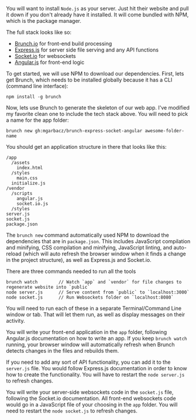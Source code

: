 You will want to install `Node.js` as your server. Just hit their website and pull it down if you don't already have it installed. It will come bundled with NPM, which is the package manager.

The full stack looks like so:
- [Brunch.io](http://brunch.io/)        for front-end build processing
- [Express.js](http://expressjs.com/)   for server side file serving and any API functions
- [Socket.io](http://socket.io/)        for websockets
- [Angular.js](http://angularjs.org/)   for front-end logic

To get started, we will use NPM to download our dependencies. First, lets get Brunch, which needs to be installed globally because it has a CLI (command line interface):

    npm install -g brunch
    
Now, lets use Brunch to generate the skeleton of our web app. I've modified my favorite clean one to include the tech stack above. You will need to pick a name for the app folder:

    brunch new gh:mgarbacz/brunch-express-socket-angular awesome-folder-name
    
You should get an application structure in there that looks like this:

    /app
      /assets
        index.html
      /styles
        main.css
      initialize.js
    /vendor
      /scripts
        angular.js
        socket.io.js
      /styles
    server.js
    socket.js
    package.json
    
The `brunch new` command automatically used NPM to download the dependencies that are in `package.json`. This includes JavaScript compilation and minifying, CSS compilation and minifying, JavaScript linting, and auto-reload (which will auto refresh the browser window when it finds a change in the project structure), as well as Express.js and Socket.io.

There are three commands needed to run all the tools

    brunch watch        // Watch `app` and `vendor` for file changes to regenerate website into `public`
    node server.js      // Serve content from `public` to `localhost:3000`
    node socket.js      // Run Websockets folder on `localhost:8080`
    
You will need to run each of these in a separate Terminal/Command Line window or tab. That will let them run, as well as display messages on their activity.

You will write your front-end application in the `app` folder, following Angular.js documentation on how to write an app. If you keep `brunch watch` running, your browser window will automatically refresh when Brunch detects changes in the files and rebuilds them.

If you need to add any sort of API functionality, you can add it to the `server.js` file. You would follow Express.js documentation in order to know how to create the functionality. You will have to restart the `node server.js` to refresh changes.

You will write your server-side websockets code in the `socket.js` file, following the Socket.io documentation. All front-end websockets code would go in a JavaScript file of your choosing in the `app` folder. You will need to restart the `node socket.js` to refresh changes.

